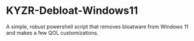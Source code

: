 # KYZR-Debloat-Windows11
 A simple, robust powershell script that removes bloatware from Windows 11 and makes a few QOL customizations.
